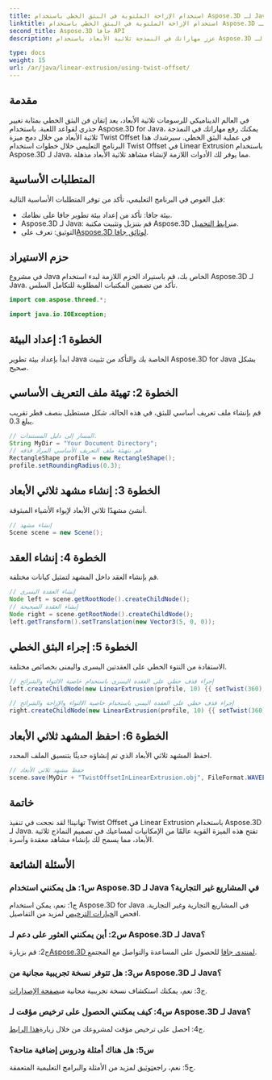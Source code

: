 ```yaml
---
title: استخدام الإزاحة الملتوية في البثق الخطي باستخدام Aspose.3D لـ Java
linktitle: استخدام الإزاحة الملتوية في البثق الخطي باستخدام Aspose.3D لـ Java
second_title: Aspose.3D جافا API
description: عزز مهاراتك في النمذجة ثلاثية الأبعاد باستخدام Aspose.3D لـ Java. تعلم كيفية استخدام Twist Offset في Linear Extrusion في هذا البرنامج التعليمي الشامل.

type: docs
weight: 15
url: /ar/java/linear-extrusion/using-twist-offset/
---
```

## مقدمة

في العالم الديناميكي للرسومات ثلاثية الأبعاد، يعد إتقان فن البثق الخطي بمثابة تغيير جذري لقواعد اللعبة. باستخدام Aspose.3D for Java، يمكنك رفع مهاراتك في النمذجة ثلاثية الأبعاد من خلال دمج ميزة Twist Offset في عملية البثق الخطي. سيرشدك هذا البرنامج التعليمي خلال خطوات استخدام Twist Offset في Linear Extrusion باستخدام Aspose.3D لـ Java، مما يوفر لك الأدوات اللازمة لإنشاء مشاهد ثلاثية الأبعاد مذهلة.

## المتطلبات الأساسية

قبل الغوص في البرنامج التعليمي، تأكد من توفر المتطلبات الأساسية التالية:

- بيئة جافا: تأكد من إعداد بيئة تطوير جافا على نظامك.
-  Aspose.3D لـ Java: قم بتنزيل وتثبيت مكتبة Aspose.3D من[رابط التحميل](https://releases.aspose.com/3d/java/).
-  التوثيق: تعرف على[Aspose.3D لوثائق جافا](https://reference.aspose.com/3d/java/).

## حزم الاستيراد

في مشروع Java الخاص بك، قم باستيراد الحزم اللازمة لبدء استخدام Aspose.3D لـ Java. تأكد من تضمين المكتبات المطلوبة للتكامل السلس.

```java
import com.aspose.threed.*;

import java.io.IOException;
```

## الخطوة 1: إعداد البيئة

ابدأ بإعداد بيئة تطوير Java الخاصة بك والتأكد من تثبيت Aspose.3D for Java بشكل صحيح.

## الخطوة 2: تهيئة ملف التعريف الأساسي

قم بإنشاء ملف تعريف أساسي للبثق، في هذه الحالة، شكل مستطيل بنصف قطر تقريب يبلغ 0.3.

```java
// المسار إلى دليل المستندات.
String MyDir = "Your Document Directory";
// قم بتهيئة ملف التعريف الأساسي المراد قذفه
RectangleShape profile = new RectangleShape();
profile.setRoundingRadius(0.3);
```

## الخطوة 3: إنشاء مشهد ثلاثي الأبعاد

أنشئ مشهدًا ثلاثي الأبعاد لإيواء الأشياء المبثوقة.

```java
// إنشاء مشهد
Scene scene = new Scene();
```

## الخطوة 4: إنشاء العقد

قم بإنشاء العقد داخل المشهد لتمثيل كيانات مختلفة.

```java
// إنشاء العقدة اليسرى
Node left = scene.getRootNode().createChildNode();
// إنشاء العقدة الصحيحة
Node right = scene.getRootNode().createChildNode();
left.getTransform().setTranslation(new Vector3(5, 0, 0));
```

## الخطوة 5: إجراء البثق الخطي

الاستفادة من النتوء الخطي على العقدتين اليسرى واليمنى بخصائص مختلفة.

```java
// إجراء قذف خطي على العقدة اليسرى باستخدام خاصية الالتواء والشرائح
left.createChildNode(new LinearExtrusion(profile, 10) {{ setTwist(360); setSlices(100); }});

// إجراء قذف خطي على العقدة اليمنى باستخدام خاصية الالتواء والإزاحة والشرائح
right.createChildNode(new LinearExtrusion(profile, 10) {{ setTwist(360); setSlices(100); setTwistOffset(new Vector3(3, 0, 0)); }});
```

## الخطوة 6: احفظ المشهد ثلاثي الأبعاد

احفظ المشهد ثلاثي الأبعاد الذي تم إنشاؤه حديثًا بتنسيق الملف المحدد.

```java
// حفظ مشهد ثلاثي الأبعاد
scene.save(MyDir + "TwistOffsetInLinearExtrusion.obj", FileFormat.WAVEFRONTOBJ);
```

## خاتمة

تهانينا! لقد نجحت في تنفيذ Twist Offset في Linear Extrusion باستخدام Aspose.3D لـ Java. تفتح هذه الميزة القوية عالمًا من الإمكانيات لمساعيك في تصميم النماذج ثلاثية الأبعاد، مما يسمح لك بإنشاء مشاهد معقدة وآسرة.

## الأسئلة الشائعة

### س1: هل يمكنني استخدام Aspose.3D لـ Java في المشاريع غير التجارية؟

 ج1: نعم، يمكن استخدام Aspose.3D for Java في المشاريع التجارية وغير التجارية. افحص ال[خيارات الترخيص](https://purchase.aspose.com/buy) لمزيد من التفاصيل.

### س2: أين يمكنني العثور على دعم لـ Aspose.3D لـ Java؟

 ج2: قم بزيارة[Aspose.3D لمنتدى جافا](https://forum.aspose.com/c/3d/18) للحصول على المساعدة والتواصل مع المجتمع.

### س3: هل تتوفر نسخة تجريبية مجانية من Aspose.3D لـ Java؟

 ج3: نعم، يمكنك استكشاف نسخة تجريبية مجانية من[صفحة الإصدارات](https://releases.aspose.com/).

### س4: كيف يمكنني الحصول على ترخيص مؤقت لـ Aspose.3D لـ Java؟

 ج4: احصل على ترخيص مؤقت لمشروعك من خلال زيارة[هذا الرابط](https://purchase.aspose.com/temporary-license/).

### س5: هل هناك أمثلة ودروس إضافية متاحة؟

 ج5: نعم، راجع[توثيق](https://reference.aspose.com/3d/java/) لمزيد من الأمثلة والبرامج التعليمية المتعمقة.